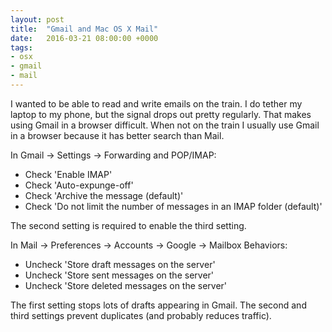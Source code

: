 ```yaml
---
layout: post
title:  "Gmail and Mac OS X Mail"
date:   2016-03-21 08:00:00 +0000
tags:
- osx
- gmail
- mail
---
```


I wanted to be able to read and write emails on the train. I do tether my laptop to my phone, but the signal drops out pretty regularly. That makes using Gmail in a browser difficult. When not on the train I usually use Gmail in a browser because it has better search than Mail.

In Gmail -> Settings -> Forwarding and POP/IMAP:

- Check 'Enable IMAP'
- Check 'Auto-expunge-off'
- Check 'Archive the message (default)'
- Check 'Do not limit the number of messages in an IMAP folder (default)'

The second setting is required to enable the third setting.

In Mail -> Preferences -> Accounts -> Google -> Mailbox Behaviors:

- Uncheck 'Store draft messages on the server'
- Uncheck 'Store sent messages on the server'
- Uncheck 'Store deleted messages on the server'

The first setting stops lots of drafts appearing in Gmail. The second and third settings prevent duplicates (and probably reduces traffic).
